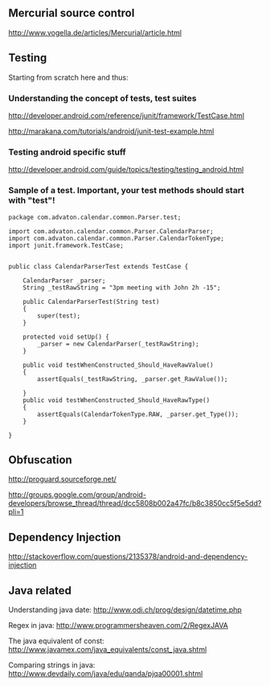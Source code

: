 

## Mercurial source control ##

http://www.vogella.de/articles/Mercurial/article.html

## Testing ##

Starting from scratch here and thus:

### Understanding the concept of tests, test suites ###

http://developer.android.com/reference/junit/framework/TestCase.html

http://marakana.com/tutorials/android/junit-test-example.html

### Testing android specific stuff ###

http://developer.android.com/guide/topics/testing/testing_android.html

### Sample of a test. Important, your test methods should start with "test"! ###

```
package com.advaton.calendar.common.Parser.test;

import com.advaton.calendar.common.Parser.CalendarParser;
import com.advaton.calendar.common.Parser.CalendarTokenType;
import junit.framework.TestCase;


public class CalendarParserTest extends TestCase {
	
	CalendarParser _parser;
	String _testRawString = "3pm meeting with John 2h -15";
	
	public CalendarParserTest(String test)
	{
		super(test);
	}
	
	protected void setUp() {
		_parser = new CalendarParser(_testRawString);
    }
	
	public void testWhenConstructed_Should_HaveRawValue()
	{
		assertEquals(_testRawString, _parser.get_RawValue());
		
	}
	public void testWhenConstructed_Should_HaveRawType()
	{
		assertEquals(CalendarTokenType.RAW, _parser.get_Type());
	}

}

```


## Obfuscation ##

http://proguard.sourceforge.net/

http://groups.google.com/group/android-developers/browse_thread/thread/dcc5808b002a47fc/b8c3850cc5f5e5dd?pli=1

## Dependency Injection ##
http://stackoverflow.com/questions/2135378/android-and-dependency-injection

## Java related ##

Understanding java date: http://www.odi.ch/prog/design/datetime.php

Regex in java: http://www.programmersheaven.com/2/RegexJAVA

The java equivalent of const: http://www.javamex.com/java_equivalents/const_java.shtml

Comparing strings in java: http://www.devdaily.com/java/edu/qanda/pjqa00001.shtml